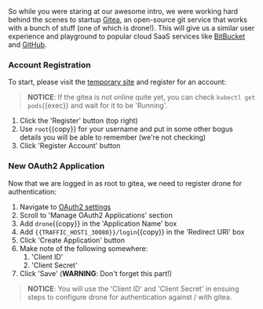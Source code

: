 So while you were staring at our awesome intro, we were working hard behind the scenes to startup [Gitea](https://gitea.io), an open-source git service that works with a bunch of stuff (one of which is drone!).  This will give us a similar user experience and playground to popular cloud SaaS services like [BitBucket](bitbucket.org) and [GitHub](github.com).

### Account Registration

To start, please visit the [temporary site]({{TRAFFIC_HOST1_30000}}) and register for an account:

> **NOTICE**:
> If the gitea is not online quite yet, you can check `kubectl get pods`{{exec}} and wait for it to be 'Running'.

1. Click the 'Register' button (top right)
2. Use `root`{{copy}} for your username and put in some other bogus details you will be able to remember (we're not checking)
3. Click 'Register Account' button

### New OAuth2 Application

Now that we are logged in as root to gitea, we need to register drone for authentication:

1. Navigate to [OAuth2 settings]({{TRAFFIC_HOST1_30000}}/user/settings/applications)
2. Scroll to 'Manage OAuth2 Applications' section 
3. Add `drone`{{copy}} in the 'Application Name' box
4. Add `{{TRAFFIC_HOST1_30080}}/login`{{copy}} in the 'Redirect URI' box
5. Click 'Create Application' button
6. Make note of the following somewhere:
   1. 'Client ID'
   2. 'Client Secret'
7. Click 'Save' (**WARNING**: Don't forget this part!)

> **NOTICE**:
> You will use the 'Client ID' and 'Client Secret' in ensuing steps to configure drone for authentication against / with gitea.